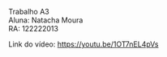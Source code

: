 Trabalho A3 <br>
Aluna: Natacha Moura  <br>
RA: 122222013

Link do vídeo: https://youtu.be/1OT7nEL4pVs
